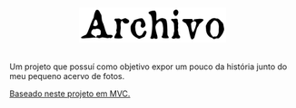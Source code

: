 # <p style="text-align: center;"><img src="https://raw.githubusercontent.com/Bonavigo/archivo/main/app/public/img/archivo.png"></p>
Um projeto que possuí como objetivo expor um pouco da história junto do meu pequeno acervo de fotos.

<a href="https://github.com/EricNeves/simpleCRUDMVC">Baseado neste projeto em MVC.</a>